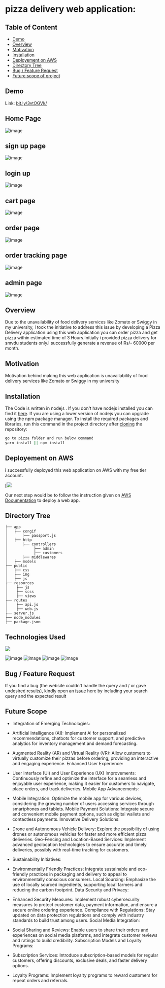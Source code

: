 # pizza delivery web application: 

## Table of Content
  * [Demo](#demo)
  * [Overview](#overview)
  * [Motivation](#motivation)
  * [Installation](#installation)
  * [Deployement on AWS](#deployement-on-AWS)
  * [Directory Tree](#directory-tree)
  * [Bug / Feature Request](#bug---feature-request)
  * [Future scope of project](#future-scope)


## Demo
Link: [bit.ly/3vtOGVk/](bit.ly/3vtOGVk/)
## Home Page
![image](https://github.com/AmanMalviya22/pizza/assets/94959490/fd1a4948-de75-4289-88b3-6994781fe250)

## sign up page
![image](https://github.com/AmanMalviya22/pizza/assets/94959490/f07c7211-0149-40fc-9b1f-c491d65ea561)

## login up
![image](https://github.com/AmanMalviya22/pizza/assets/94959490/e5871a6e-baa7-4bca-9f55-b1a14f2203cc)


## cart page
![image](https://github.com/AmanMalviya22/pizza/assets/94959490/e9cfb383-ffc6-43ed-8488-5850d781ed75)


## order page
![image](https://github.com/AmanMalviya22/pizza/assets/94959490/19885974-9c21-41c3-b151-6e61eea3ba5b)

## order tracking page
![image](https://github.com/AmanMalviya22/pizza/assets/94959490/12f1e818-19c0-4e77-ad27-aec4a30cc243)



## admin page
![image](https://github.com/AmanMalviya22/pizza/assets/94959490/3a97f5d6-8c5c-47b9-80a4-752c3f2eef2f)

## Overview
Due to the unavailability of food delivery services like Zomato or Swiggy in my university, I took the initiative to address this issue by developing a Pizza Delivery application using this web application you can order pizza and get pizza within estimated time of 3 Hours.Initially i provided pizza delivery for smvdu students only.I successfully generate a revenue of Rs/- 60000 per month.

## Motivation
Motivation behind making this web application is unavailability of food delivery services like Zomato or Swiggy in my university

## Installation
The Code is written in nodejs . If you don't have nodejs installed you can find it [here](https://nodejs.org/en/). If you are using a lower version of nodejs you can upgrade using the npm  package manager. To install the required packages and libraries, run this command in the project directory after [cloning](https://github.com/AmanMalviya22/pizza/) the repository:
```bash
go to pizza folder and run below command
yarn install || npm install
```

## Deployement on AWS
i successfully deployed this web application on AWS with my free tier account.

[![](bit.ly/3vtOGVk)

Our next step would be to follow the instruction given on [AWS Documentation](httsps://www.aws.amazon.com) to deploy a web app.

## Directory Tree 
```
├── app 
│   ├── congif
│       ├── passport.js
│   ├── http
│       ├── controllers
│            ├── admin
│            ├── customers
│       ├── middlewares
│   ├── models
├── public
│   ├── css
│   ├── img
│   ├── js
├── resources
│    ├── js
│    ├── scss
│    ├── views
├── routes
│    ├── api.js
│    ├── web.js
├── server.js
├── node_modules
├── package.json

```

## Technologies Used

![](![image](https://github.com/AmanMalviya22/pizza/assets/94959490/3a13cf8b-fc80-4805-b89c-874ecb5434af)
)

![image](https://github.com/AmanMalviya22/pizza/assets/94959490/9f97d346-c467-4734-8a04-6f990a04ac9a)
![image](https://github.com/AmanMalviya22/pizza/assets/94959490/ec974543-fd8c-4901-b47d-4e80a2fb9f3e)
![image](https://github.com/AmanMalviya22/pizza/assets/94959490/5b857f90-0d2d-456a-8f73-a03d842f0619)
![image](https://github.com/AmanMalviya22/pizza/assets/94959490/5ff330f6-63e6-4d4f-ace6-63c0aba0361b)






## Bug / Feature Request

If you find a bug (the website couldn't handle the query and / or gave undesired results), kindly open an [issue](https://github.com/AmanMalviya22/pizza) here by including your search query and the expected result

## Future Scope

* Integration of Emerging Technologies:

* Artificial Intelligence (AI): Implement AI for personalized recommendations, chatbots for customer support, and predictive analytics for inventory management and demand forecasting.
* Augmented Reality (AR) and Virtual Reality (VR): Allow customers to virtually customize their pizzas before ordering, providing an interactive and engaging experience.
Enhanced User Experience:

* User Interface (UI) and User Experience (UX) Improvements: Continuously refine and optimize the interface for a seamless and enjoyable user experience, making it easier for customers to navigate, place orders, and track deliveries.
Mobile App Advancements:

* Mobile Integration: Optimize the mobile app for various devices, considering the growing number of users accessing services through smartphones and tablets.
Mobile Payment Solutions: Integrate secure and convenient mobile payment options, such as digital wallets and contactless payments.
Innovative Delivery Solutions:

* Drone and Autonomous Vehicle Delivery: Explore the possibility of using drones or autonomous vehicles for faster and more efficient pizza deliveries.
Geo-Fencing and Location-Based Services: Implement advanced geolocation technologies to ensure accurate and timely deliveries, possibly with real-time tracking for customers.
* Sustainability Initiatives:

* Environmentally Friendly Practices: Integrate sustainable and eco-friendly practices in packaging and delivery to appeal to environmentally conscious consumers.
Local Sourcing: Emphasize the use of locally sourced ingredients, supporting local farmers and reducing the carbon footprint.
Data Security and Privacy:

* Enhanced Security Measures: Implement robust cybersecurity measures to protect customer data, payment information, and ensure a secure online ordering experience.
Compliance with Regulations: Stay updated on data protection regulations and comply with industry standards to build trust among users.
Social Media Integration:

* Social Sharing and Reviews: Enable users to share their orders and experiences on social media platforms, and integrate customer reviews and ratings to build credibility.
Subscription Models and Loyalty Programs:

* Subscription Services: Introduce subscription-based models for regular customers, offering discounts, exclusive deals, and faster delivery options.
* Loyalty Programs: Implement loyalty programs to reward customers for repeat orders and referrals.
 
